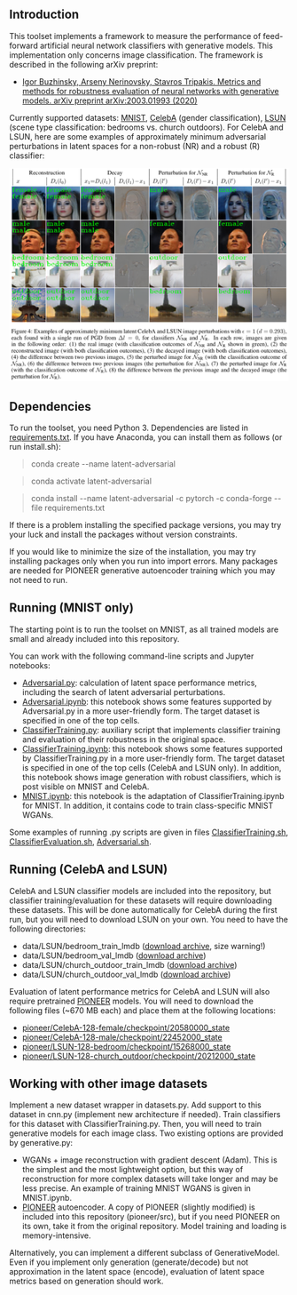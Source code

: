 ## Introduction

This toolset implements a framework to measure the performance of feed-forward artificial neural network classifiers with generative models.
This implementation only concerns image classification.
The framework is described in the following arXiv preprint:

* [Igor Buzhinsky, Arseny Nerinovsky, Stavros Tripakis. Metrics and methods for robustness evaluation of neural networks with generative models. arXiv preprint arXiv:2003.01993 (2020)](https://arxiv.org/abs/2003.01993)

Currently supported datasets: [MNIST](http://yann.lecun.com/exdb/mnist/), [CelebA](http://mmlab.ie.cuhk.edu.hk/projects/CelebA.html) (gender classification), [LSUN](https://www.yf.io/p/lsun) (scene type classification: bedrooms vs. church outdoors). For CelebA and LSUN, here are some examples of approximately minimum adversarial perturbations in latent spaces for a non-robust (NR) and a robust (R) classifier:

<img src="figure.png" width="1107">

## Dependencies

To run the toolset, you need Python 3. Dependencies are listed in [requirements.txt](requirements.txt). If you have Anaconda, you can install them as follows (or run install.sh):

> conda create --name latent-adversarial

> conda activate latent-adversarial

> conda install --name latent-adversarial -c pytorch -c conda-forge --file requirements.txt

If there is a problem installing the specified package versions, you may try your luck and install the packages without version constraints.

If you would like to minimize the size of the installation, you may try installing packages only when you run into import errors. Many packages are needed for PIONEER generative autoencoder training which you may not need to run.

## Running (MNIST only)

The starting point is to run the toolset on MNIST, as all trained models are small and already included into this repository.

You can work with the following command-line scripts and Jupyter notebooks:

* [Adversarial.py](Adversarial.py): calculation of latent space performance metrics, including the search of latent adversarial perturbations.
* [Adversarial.ipynb](Adversarial.ipynb): this notebook shows some features supported by Adversarial.py in a more user-friendly form. The target dataset is specified in one of the top cells.
* [ClassifierTraining.py](ClassifierTraining.py): auxiliary script that implements classifier training and evaluation of their robustness in the original space.
* [ClassifierTraining.ipynb](ClassifierTraining.ipynb): this notebook shows some features supported by ClassifierTraining.py in a more user-friendly form. The target dataset is specified in one of the top cells (CelebA and LSUN only). In addition, this notebook shows image generation with robust classifiers, which is post visible on MNIST and CelebA.
* [MNIST.ipynb](MNIST.ipynb): this notebook is the adaptation of ClassifierTraining.ipynb for MNIST. In addition, it contains code to train class-specific MNIST WGANs.

Some examples of running .py scripts are given in files [ClassifierTraining.sh](ClassifierTraining.sh), [ClassifierEvaluation.sh](ClassifierEvaluation.sh), [Adversarial.sh](Adversarial.sh).

## Running (CelebA and LSUN)

CelebA and LSUN classifier models are included into the repository, but classifier training/evaluation for these datasets will require downloading these datasets. This will be done automatically for CelebA during the first run, but you will need to download LSUN on your own. You need to have the following directories:

* data/LSUN/bedroom_train_lmdb ([download archive](http://dl.yf.io/lsun/scenes/bedroom_train_lmdb.zip), size warning!)
* data/LSUN/bedroom_val_lmdb ([download archive](http://dl.yf.io/lsun/scenes/bedroom_val_lmdb.zip))
* data/LSUN/church_outdoor_train_lmdb ([download archive](http://dl.yf.io/lsun/scenes/church_outdoor_train_lmdb.zip))
* data/LSUN/church_outdoor_val_lmdb ([download archive](http://dl.yf.io/lsun/scenes/church_outdoor_val_lmdb.zip))

Evaluation of latent performance metrics for CelebA and LSUN will also require pretrained [PIONEER](https://github.com/AaltoVision/pioneer) models. You will need to download the following files (~670 MB each) and place them at the following locations:

* [pioneer/CelebA-128-female/checkpoint/20580000_state](https://drive.google.com/open?id=1X1nkyK3hkaahBYRfH36X5yyInZGYrQbW)
* [pioneer/CelebA-128-male/checkpoint/22452000_state](https://drive.google.com/open?id=1hWpm1vLXd_ay2M4AxOMxLjw4mD9gyZzH)
* [pioneer/LSUN-128-bedroom/checkpoint/15268000_state](https://drive.google.com/open?id=1sz-_3SsENJ9a4OVUF2o6q7riCcgeVlWS)
* [pioneer/LSUN-128-church_outdoor/checkpoint/20212000_state](https://drive.google.com/open?id=1eqGKeHQf-KvAe7zrvFiYjqqrEwsxvcwb)

## Working with other image datasets

Implement a new dataset wrapper in datasets.py. Add support to this dataset in cnn.py (implement new architecture if needed). Train classifiers for this dataset with ClassifierTraining.py. Then, you will need to train generative models for each image class. Two existing options are provided by generative.py:

* WGANs + image reconstruction with gradient descent (Adam). This is the simplest and the most lightweight option, but this way of reconstruction for more complex datasets will take longer and may be less precise. An example of training MNIST WGANS is given in MNIST.ipynb.
* [PIONEER](https://github.com/AaltoVision/pioneer) autoencoder. A copy of PIONEER (slightly modified) is included into this repository (pioneer/src), but if you need PIONEER on its own, take it from the original repository. Model training and loading is memory-intensive.

Alternatively, you can implement a different subclass of GenerativeModel. Even if you implement only generation (generate/decode) but not approximation in the latent space (encode), evaluation of latent space metrics based on generation should work.
